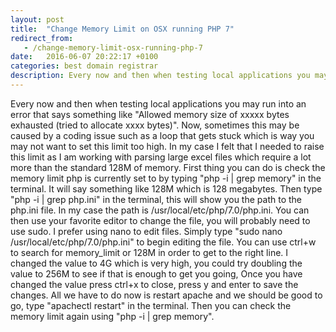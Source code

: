 ```yaml
---
layout: post
title:  "Change Memory Limit on OSX running PHP 7"
redirect_from:
   - /change-memory-limit-osx-running-php-7
date:   2016-06-07 20:22:17 +0100
categories: best domain registrar
description: Every now and then when testing local applications you may run into an error that says something like "Allowed memory size of xxxxx bytes exhausted (tried to allocate xxxx bytes)". Now, sometimes this
---
```


Every now and then when testing local applications you may run into an error that says something like "Allowed memory size of xxxxx bytes exhausted (tried to allocate xxxx bytes)". Now, sometimes this may be caused by a coding issue such as a loop that gets stuck which is way you may not want to set this limit too high. In my case I felt that I needed to raise this limit as I am working with parsing large excel files which require a lot more than the standard 128M of memory. First thing you can do is check the memory limit php is currently set to by typing "php -i | grep memory" in the terminal. It will say something like 128M which is 128 megabytes. Then type "php -i | grep php.ini" in the terminal, this will show you the path to the php.ini file. In my case the path is /usr/local/etc/php/7.0/php.ini. You can then use your favorite editor to change the file, you will probably need to use sudo. I prefer using nano to edit files. Simply type "sudo nano /usr/local/etc/php/7.0/php.ini" to begin editing the file. You can use ctrl+w to search for memory\_limit or 128M in order to get to the right line. I changed the value to 4G which is very high, you could try doubling the value to 256M to see if that is enough to get you going, Once you have changed the value press ctrl+x to close, press y and enter to save the changes. All we have to do now is restart apache and we should be good to go, type "apachectl restart" in the terminal. Then you can check the memory limit again using "php -i | grep memory".
